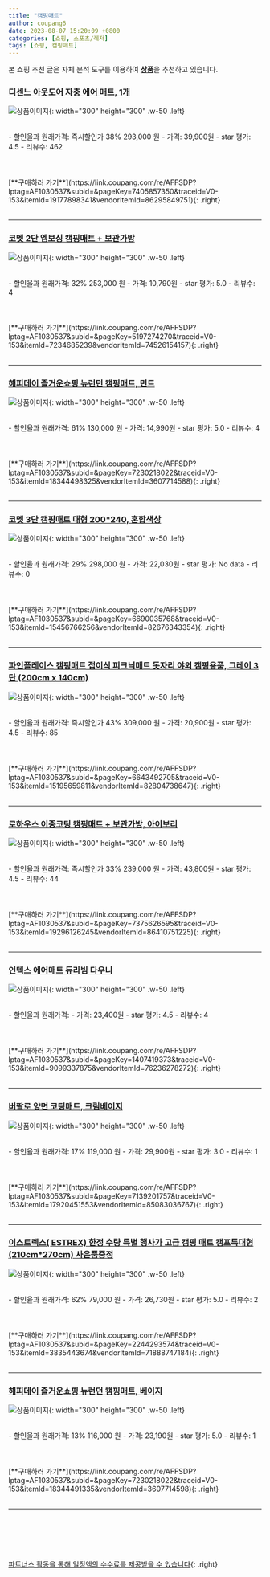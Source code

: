 ```yaml
---
title: "캠핑매트"
author: coupang6
date: 2023-08-07 15:20:09 +0800
categories: [쇼핑, 스포츠/레저]
tags: [쇼핑, 캠핑매트]
---
```


본 쇼핑 추천 글은 자체 분석 도구를 이용하여 [**상품**](https://link.coupang.com/a/bao1ui)을 추천하고 있습니다.

### [디센느 아웃도어 자충 에어 매트, 1개](https://link.coupang.com/re/AFFSDP?lptag=AF1030537&subid=&pageKey=7405857350&traceid=V0-153&itemId=19177898341&vendorItemId=86295849751)

![상품이미지](https://thumbnail6.coupangcdn.com/thumbnails/remote/230x230ex/image/vendor_inventory/811a/4e8b1dae576a7cdbf4d04627c44fde70680e3b711b9f97de40326260f746.jpg){: width="300" height="300" .w-50 .left}


<br>
- 할인율과 원래가격: 즉시할인가 38%  293,000   원
- 가격: 39,900원
- star 평가: 4.5
- 리뷰수: 462
<br>
<br>
<br>
<br>
[**구매하러 가기**](https://link.coupang.com/re/AFFSDP?lptag=AF1030537&subid=&pageKey=7405857350&traceid=V0-153&itemId=19177898341&vendorItemId=86295849751){: .right}
<br>
<br>

---

### [코멧 2단 엠보싱 캠핑매트 + 보관가방](https://link.coupang.com/re/AFFSDP?lptag=AF1030537&subid=&pageKey=5197274270&traceid=V0-153&itemId=7234685239&vendorItemId=74526154157)

![상품이미지](https://thumbnail8.coupangcdn.com/thumbnails/remote/230x230ex/image/retail/images/1446255686743825-4cb3c9a9-ae12-44c2-9e29-bc6cc888bc64.jpg){: width="300" height="300" .w-50 .left}


<br>
- 할인율과 원래가격: 32%  253,000   원
- 가격: 10,790원
- star 평가: 5.0
- 리뷰수: 4
<br>
<br>
<br>
<br>
[**구매하러 가기**](https://link.coupang.com/re/AFFSDP?lptag=AF1030537&subid=&pageKey=5197274270&traceid=V0-153&itemId=7234685239&vendorItemId=74526154157){: .right}
<br>
<br>

---

### [해피데이 즐거운쇼핑 뉴런던 캠핑매트, 민트](https://link.coupang.com/re/AFFSDP?lptag=AF1030537&subid=&pageKey=7230218022&traceid=V0-153&itemId=18344498325&vendorItemId=3607714588)

![상품이미지](https://thumbnail9.coupangcdn.com/thumbnails/remote/230x230ex/image/retail/images/7796556886399650-ed627c8d-40ff-47b0-b4fb-eaf4acaa090c.jpg){: width="300" height="300" .w-50 .left}


<br>
- 할인율과 원래가격: 61%  130,000   원
- 가격: 14,990원
- star 평가: 5.0
- 리뷰수: 4
<br>
<br>
<br>
<br>
[**구매하러 가기**](https://link.coupang.com/re/AFFSDP?lptag=AF1030537&subid=&pageKey=7230218022&traceid=V0-153&itemId=18344498325&vendorItemId=3607714588){: .right}
<br>
<br>

---

### [코멧 3단 캠핑매트 대형 200*240, 혼합색상](https://link.coupang.com/re/AFFSDP?lptag=AF1030537&subid=&pageKey=6690035768&traceid=V0-153&itemId=15456766256&vendorItemId=82676343354)

![상품이미지](https://thumbnail6.coupangcdn.com/thumbnails/remote/230x230ex/image/retail/images/687672244428949-f5f63f66-68dd-410b-8453-7ed5e15b31e9.jpg){: width="300" height="300" .w-50 .left}


<br>
- 할인율과 원래가격: 29%  298,000   원
- 가격: 22,030원
- star 평가: No data
- 리뷰수: 0
<br>
<br>
<br>
<br>
[**구매하러 가기**](https://link.coupang.com/re/AFFSDP?lptag=AF1030537&subid=&pageKey=6690035768&traceid=V0-153&itemId=15456766256&vendorItemId=82676343354){: .right}
<br>
<br>

---

### [파인플레이스 캠핑매트 접이식 피크닉매트 돗자리 야외 캠핑용품, 그레이 3단 (200cm x 140cm)](https://link.coupang.com/re/AFFSDP?lptag=AF1030537&subid=&pageKey=6643492705&traceid=V0-153&itemId=15195659811&vendorItemId=82804738647)

![상품이미지](https://thumbnail9.coupangcdn.com/thumbnails/remote/230x230ex/image/vendor_inventory/1e82/828fbc2dfe34ec60f6770017511d4ef16059a3b44f1b5f8e09fbea8ccf47.png){: width="300" height="300" .w-50 .left}


<br>
- 할인율과 원래가격: 즉시할인가 43%  309,000   원
- 가격: 20,900원
- star 평가: 4.5
- 리뷰수: 85
<br>
<br>
<br>
<br>
[**구매하러 가기**](https://link.coupang.com/re/AFFSDP?lptag=AF1030537&subid=&pageKey=6643492705&traceid=V0-153&itemId=15195659811&vendorItemId=82804738647){: .right}
<br>
<br>

---

### [로하우스 이중코팅 캠핑매트 + 보관가방, 아이보리](https://link.coupang.com/re/AFFSDP?lptag=AF1030537&subid=&pageKey=7375626595&traceid=V0-153&itemId=19296126245&vendorItemId=86410751225)

![상품이미지](https://thumbnail6.coupangcdn.com/thumbnails/remote/230x230ex/image/vendor_inventory/3f3e/189c07c4cde074f5aa678f79620da3566a5b2c7d888e93a11dfbb75c68ff.jpg){: width="300" height="300" .w-50 .left}


<br>
- 할인율과 원래가격: 즉시할인가 33%  239,000   원
- 가격: 43,800원
- star 평가: 4.5
- 리뷰수: 44
<br>
<br>
<br>
<br>
[**구매하러 가기**](https://link.coupang.com/re/AFFSDP?lptag=AF1030537&subid=&pageKey=7375626595&traceid=V0-153&itemId=19296126245&vendorItemId=86410751225){: .right}
<br>
<br>

---

### [인텍스 에어매트 듀라빔 다우니](https://link.coupang.com/re/AFFSDP?lptag=AF1030537&subid=&pageKey=1407419373&traceid=V0-153&itemId=9099337875&vendorItemId=76236278272)

![상품이미지](https://thumbnail10.coupangcdn.com/thumbnails/remote/230x230ex/image/rs_quotation_api/xcfy1a5u/81986e98251942e98cfa46866ceeb7b8.jpg){: width="300" height="300" .w-50 .left}


<br>
- 할인율과 원래가격: 
- 가격: 23,400원
- star 평가: 4.5
- 리뷰수: 4
<br>
<br>
<br>
<br>
[**구매하러 가기**](https://link.coupang.com/re/AFFSDP?lptag=AF1030537&subid=&pageKey=1407419373&traceid=V0-153&itemId=9099337875&vendorItemId=76236278272){: .right}
<br>
<br>

---

### [버팔로 양면 코팅매트, 크림베이지](https://link.coupang.com/re/AFFSDP?lptag=AF1030537&subid=&pageKey=7139201757&traceid=V0-153&itemId=17920451553&vendorItemId=85083036767)

![상품이미지](https://thumbnail6.coupangcdn.com/thumbnails/remote/230x230ex/image/retail/images/2023/02/15/16/9/67532324-886f-44b6-896d-21cbc5290a04.jpg){: width="300" height="300" .w-50 .left}


<br>
- 할인율과 원래가격: 17%  119,000   원
- 가격: 29,900원
- star 평가: 3.0
- 리뷰수: 1
<br>
<br>
<br>
<br>
[**구매하러 가기**](https://link.coupang.com/re/AFFSDP?lptag=AF1030537&subid=&pageKey=7139201757&traceid=V0-153&itemId=17920451553&vendorItemId=85083036767){: .right}
<br>
<br>

---

### [이스트렉스( ESTREX) 한정 수량 특별 행사가 고급 캠핑 매트 캠프특대형(210cm*270cm) 사은품증정](https://link.coupang.com/re/AFFSDP?lptag=AF1030537&subid=&pageKey=2244293574&traceid=V0-153&itemId=3835443674&vendorItemId=71888747184)

![상품이미지](https://thumbnail7.coupangcdn.com/thumbnails/remote/230x230ex/image/vendor_inventory/05e5/db3e7e5403207db97b910fbc2f7a89b44495f5291331187538551b65cf14.jpg){: width="300" height="300" .w-50 .left}


<br>
- 할인율과 원래가격: 62%  79,000   원
- 가격: 26,730원
- star 평가: 5.0
- 리뷰수: 2
<br>
<br>
<br>
<br>
[**구매하러 가기**](https://link.coupang.com/re/AFFSDP?lptag=AF1030537&subid=&pageKey=2244293574&traceid=V0-153&itemId=3835443674&vendorItemId=71888747184){: .right}
<br>
<br>

---

### [해피데이 즐거운쇼핑 뉴런던 캠핑매트, 베이지](https://link.coupang.com/re/AFFSDP?lptag=AF1030537&subid=&pageKey=7230218022&traceid=V0-153&itemId=18344491335&vendorItemId=3607714598)

![상품이미지](https://thumbnail9.coupangcdn.com/thumbnails/remote/230x230ex/image/retail/images/7796158262315249-57425aa3-8083-474c-ac45-1ed35e3b8e4a.jpg){: width="300" height="300" .w-50 .left}


<br>
- 할인율과 원래가격: 13%  116,000   원
- 가격: 23,190원
- star 평가: 5.0
- 리뷰수: 1
<br>
<br>
<br>
<br>
[**구매하러 가기**](https://link.coupang.com/re/AFFSDP?lptag=AF1030537&subid=&pageKey=7230218022&traceid=V0-153&itemId=18344491335&vendorItemId=3607714598){: .right}
<br>
<br>

---
<br><br><br><br><br> [파트너스 활동을 통해 일정액의 수수료를 제공받을 수 있습니다](https://link.coupang.com/a/bao1ui){: .right}